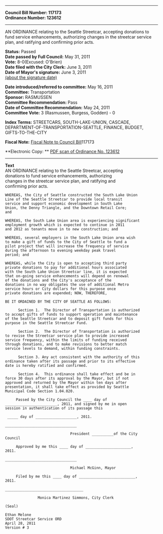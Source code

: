 * * * * *  
  
**Council Bill Number: [](#h0)[](#h2)117173**   
**Ordinance Number: 123612**  
  
* * * * *  
  
AN ORDINANCE relating to the Seattle Streetcar, accepting donations to fund service enhancements, authorizing changes in the streetcar service plan, and ratifying and confirming prior acts.  
  
**Status:** Passed   
**Date passed by Full Council:** May 31, 2011   
**Vote:** 8-0(Excused: O'Brien)   
**Date filed with the City Clerk:** June 3, 2011   
**Date of Mayor's signature:** June 3, 2011   
[(about the signature date)](/~public/approvaldate.htm)   
  
  
**Date introduced/referred to committee:** May 16, 2011   
**Committee:** Transportation   
**Sponsor:** RASMUSSEN   
**Committee Recommendation:** Pass   
**Date of Committee Recommendation:** May 24, 2011   
**Committee Vote:** 3 (Rasmussen, Burgess, Godden) - 0   
  
**Index Terms:** STREETCARS, SOUTH-LAKE-UNION, CASCADE, DEPARTMENT-OF-TRANSPORTATION-SEATTLE, FINANCE, BUDGET, GIFTS-TO-THE-CITY  
  
**Fiscal Note:** [Fiscal Note to Council Bill](http://clerk.seattle.gov/~public/fnote/117173.htm)[](#h1)[](#h3)117173  
  
**Electronic Copy: ** [PDF scan of Ordinance No. 123612](/~archives/Ordinances/Ord_123612.pdf)  
  
* * * * *  
  
**Text**  
    AN ORDINANCE relating to the Seattle Streetcar, accepting  
    donations to fund service enhancements, authorizing  
    changes in the streetcar service plan, and ratifying and  
    confirming prior acts.  
  
    WHEREAS, the City of Seattle constructed the South Lake Union  
    Line of the Seattle Streetcar to provide local transit  
    service and support economic development in South Lake  
    Union, the Denny Triangle, and the Downtown Retail Core;  
    and  
  
    WHEREAS, the South Lake Union area is experiencing significant  
    employment growth which is expected to continue in 2011  
    and 2012 as tenants move in to new construction; and  
  
    WHEREAS, several employers in the South Lake Union area wish  
    to make a gift of funds to the City of Seattle to fund a  
    pilot project that will increase the frequency of service  
    during the afternoon to evening weekday peak travel  
    period; and  
  
    WHEREAS, while the City is open to accepting third party  
    private donations to pay for additional hours associated  
    with the South Lake Union Streetcar line, it is expected  
    that on-going service enhancements will depend on renewal  
    of the donations and the City's acceptance of the  
    donations in no way obligates the use of additional Metro  
    service hours or City dollars for this purpose once  
    private donations are expended; NOW, THEREFORE,  
  
    BE IT ORDAINED BY THE CITY OF SEATTLE AS FOLLOWS:  
  
          Section 1.  The Director of Transportation is authorized  
    to accept gifts of funds to support operation and maintenance  
    of the Seattle Streetcar and to deposit gift funds for this  
    purpose in the Seattle Streetcar Fund.  
  
          Section 2.  The Director of Transportation is authorized  
    to revise the Streetcar service plan to provide increased  
    service frequency, within the limits of funding received  
    through donations, and to make revisions to better match  
    service levels to demand, within funding constraints.  
  
          Section 3. Any act consistent with the authority of this  
    ordinance taken after its passage and prior to its effective  
    date is hereby ratified and confirmed.  
  
          Section 4.  This ordinance shall take effect and be in  
    force 30 days after its approval by the Mayor, but if not  
    approved and returned by the Mayor within ten days after  
    presentation, it shall take effect as provided by Seattle  
    Municipal Code Section 1.04.020.  
  
         Passed by the City Council the ____ day of  
    ________________________, 2011, and signed by me in open  
    session in authentication of its passage this  
  
     _____ day of ___________________, 2011.  
  
    _________________________________  
  
                                  President __________of the City  
    Council  
  
         Approved by me this ____ day of _____________________,  
    2011.  
  
    _________________________________  
  
                                  Michael McGinn, Mayor  
  
         Filed by me this ____ day of __________________________,  
    2011.  
  
    ____________________________________  
  
                   Monica Martinez Simmons, City Clerk  
  
    (Seal)  
  
    Ethan Melone  
    SDOT Streetcar Service ORD  
    April 28, 2011  
    Version # 3  
